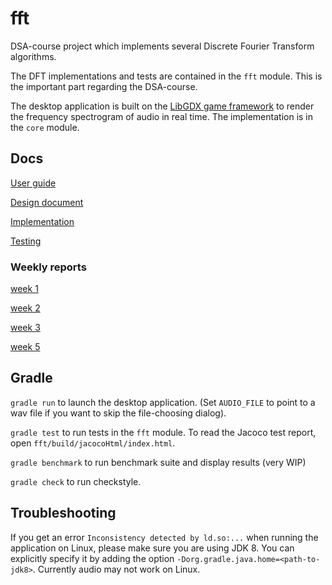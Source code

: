 # fft
DSA-course project which implements several Discrete Fourier Transform algorithms. 

The DFT implementations and tests are contained in the `fft` module. This is the important part regarding the DSA-course.

The desktop application is built on the [LibGDX game framework](https://libgdx.com/) to render the frequency spectrogram of audio in real time. 
The implementation is in the `core` module.



## Docs

[User guide](https://github.com/Veikkosuhonen/fft/blob/main/docs/user_guide.md)

[Design document](https://github.com/Veikkosuhonen/fft/blob/main/docs/design_document.md)

[Implementation](https://github.com/Veikkosuhonen/fft/blob/main/docs/implementation.md)

[Testing](https://github.com/Veikkosuhonen/fft/blob/main/docs/testing.md)

### Weekly reports

[week 1](https://github.com/Veikkosuhonen/fft/blob/main/docs/week1.md)

[week 2](https://github.com/Veikkosuhonen/fft/blob/main/docs/week2.md)

[week 3](https://github.com/Veikkosuhonen/fft/blob/main/docs/week3.md)

[week 5](https://github.com/Veikkosuhonen/fft/blob/main/docs/week5.md)

## Gradle

`gradle run` to launch the desktop application. (Set `AUDIO_FILE` to point to a wav file if you want to skip the file-choosing dialog).

`gradle test` to run tests in the `fft` module. To read the Jacoco test report, open `fft/build/jacocoHtml/index.html`.

`gradle benchmark` to run benchmark suite and display results (very WIP)

`gradle check` to run checkstyle.

## Troubleshooting

If you get an error `Inconsistency detected by ld.so:...` when running the application on Linux, please make sure you are using JDK 8. You can explicitly specify it by adding the option `-Dorg.gradle.java.home=<path-to-jdk8>`. Currently audio may not work on Linux.
